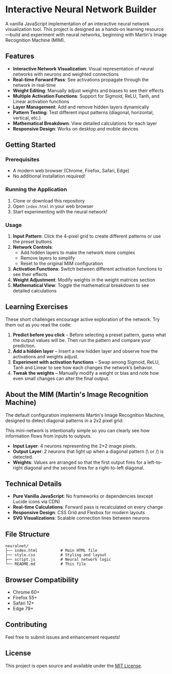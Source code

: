 # Interactive Neural Network Builder

A vanilla JavaScript implementation of an interactive neural network visualization tool. This project is designed as a hands‑on learning resource—build and experiment with neural networks, beginning with Martin's Image Recognition Machine (MIM).

## Features

- **Interactive Network Visualization**: Visual representation of neural networks with neurons and weighted connections
- **Real-time Forward Pass**: See activations propagate through the network in real-time
- **Weight Editing**: Manually adjust weights and biases to see their effects
- **Multiple Activation Functions**: Support for Sigmoid, ReLU, Tanh, and Linear activation functions
- **Layer Management**: Add and remove hidden layers dynamically
- **Pattern Testing**: Test different input patterns (diagonal, horizontal, vertical, etc.)
- **Mathematical Breakdown**: View detailed calculations for each layer
- **Responsive Design**: Works on desktop and mobile devices

## Getting Started

### Prerequisites

- A modern web browser (Chrome, Firefox, Safari, Edge)
- No additional installation required!

### Running the Application

1. Clone or download this repository
2. Open `index.html` in your web browser
3. Start experimenting with the neural network!

### Usage

1. **Input Pattern**: Click the 4-pixel grid to create different patterns or use the preset buttons
2. **Network Controls**: 
   - Add hidden layers to make the network more complex
   - Remove layers to simplify
   - Reset to the original MIM configuration
3. **Activation Functions**: Switch between different activation functions to see their effects
4. **Weight Adjustment**: Modify weights in the weight matrices section
5. **Mathematical View**: Toggle the mathematical breakdown to see detailed calculations

## Learning Exercises

These short challenges encourage active exploration of the network. Try them out as you read the code:

1. **Predict before you click** – Before selecting a preset pattern, guess what the output values will be. Then run the pattern and compare your prediction.
2. **Add a hidden layer** – Insert a new hidden layer and observe how the activations and weights adjust.
3. **Experiment with activation functions** – Swap among Sigmoid, ReLU, Tanh and Linear to see how each changes the network’s behavior.
4. **Tweak the weights** – Manually modify a weight or bias and note how even small changes can alter the final output.

## About the MIM (Martin's Image Recognition Machine)

The default configuration implements Martin's Image Recognition Machine, designed to detect diagonal patterns in a 2x2 pixel grid:

This mini-network is intentionally simple so you can clearly see how information flows from inputs to outputs.

- **Input Layer**: 4 neurons representing the 2×2 image pixels.
- **Output Layer**: 2 neurons that light up when a diagonal pattern (\ or /) is detected.
- **Weights**: Values are arranged so that the first output fires for a left-to-right diagonal and the second fires for a right-to-left diagonal.

## Technical Details

- **Pure Vanilla JavaScript**: No frameworks or dependencies (except Lucide icons via CDN)
- **Real-time Calculations**: Forward pass is recalculated on every change
- **Responsive Design**: CSS Grid and Flexbox for modern layouts
- **SVG Visualizations**: Scalable connection lines between neurons

## File Structure

```
neuralnet/
├── index.html          # Main HTML file
├── style.css           # Styling and layout
├── script.js           # Neural network logic
└── README.md           # This file
```

## Browser Compatibility

- Chrome 60+
- Firefox 55+
- Safari 12+
- Edge 79+

## Contributing

Feel free to submit issues and enhancement requests!

## License

This project is open source and available under the [MIT License](LICENSE).
